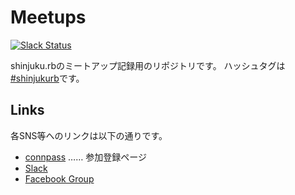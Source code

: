 Meetups
=======
[![Slack Status](https://shinjukurb-slackin.herokuapp.com/badge.svg)](https://shinjukurb-slackin.herokuapp.com)

shinjuku.rbのミートアップ記録用のリポジトリです。
ハッシュタグは[#shinjukurb](https://twitter.com/search?q=%23shinjukurb)です。

## Links

各SNS等へのリンクは以下の通りです。

* [connpass](http://shinjukurb.connpass.com/) …… 参加登録ページ
* [Slack](http://shinjukurb-slackin.herokuapp.com/)
* [Facebook Group](https://www.facebook.com/groups/shinjuku.rb)

